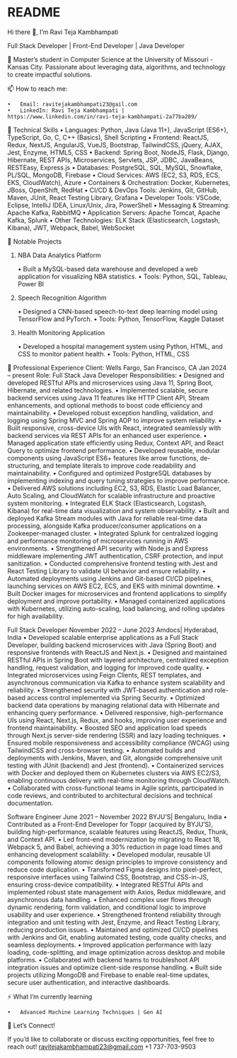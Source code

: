 # README
Hi there 👋, I’m Ravi Teja Kambhampati

Full Stack Developer | Front-End Developer | Java Developer

🌟 Master’s student in Computer Science at the University of Missouri - Kansas City. Passionate about leveraging data, algorithms, and technology to create impactful solutions.

📫 How to reach me:

	•	Email: ravitejakambhampati23@gail.com
	•	LinkedIn: Ravi Teja Kambhampati | https://www.linkedin.com/in/ravi-teja-kambhampati-2a77ba209/

🚀 Technical Skills
		•	Languages:
Python, Java (Java 11+), JavaScript (ES6+), TypeScript, Go, C, C++ (Basics), Shell Scripting
	•	Frontend:
ReactJS, Redux, NextJS, AngularJS, VueJS, Bootstrap, TailwindCSS, jQuery, AJAX, Jest, Enzyme, HTML5, CSS
	•	Backend:
Spring Boot, NodeJS, Flask, Django, Hibernate, REST APIs, Microservices, Servlets, JSP, JDBC, JavaBeans, RESTEasy, Express.js
	•	Databases:
PostgreSQL, SQL, MySQL, Snowflake, PL/SQL, MongoDB, Firebase
	•	Cloud Services:
AWS (EC2, S3, RDS, ECS, EKS, CloudWatch), Azure
	•	Containers & Orchestration:
Docker, Kubernetes, JBoss, OpenShift, RedHat
	•	CI/CD & DevOps Tools:
Jenkins, Git, GitHub, Maven, JUnit, React Testing Library, Grafana
	•	Developer Tools:
VSCode, Eclipse, IntelliJ IDEA, Linux/Unix, Jira, PowerShell
	•	Messaging & Streaming:
Apache Kafka, RabbitMQ
	•	Application Servers:
Apache Tomcat, Apache Kafka, Splunk
	•	Other Technologies:
ELK Stack (Elasticsearch, Logstash, Kibana), JWT, Webpack, Babel, WebSocket

📂 Notable Projects

1. NBA Data Analytics Platform

	•	Built a MySQL-based data warehouse and developed a web application for visualizing NBA statistics.
	•	Tools: Python, SQL, Tableau, Power BI

2. Speech Recognition Algorithm

	•	Designed a CNN-based speech-to-text deep learning model using TensorFlow and PyTorch.
	•	Tools: Python, TensorFlow, Kaggle Dataset

3. Health Monitoring Application

	•	Developed a hospital management system using Python, HTML, and CSS to monitor patient health.
	•	Tools: Python, HTML, CSS

💼 Professional Experience
Client: Wells Fargo, San Francisco, CA Jan 2024 – present
Role: Full Stack Java Developer
Responsibilities:
	•	Designed and developed RESTful APIs and microservices using Java 11, Spring Boot, Hibernate, and related technologies.
	•	Implemented scalable, secure backend services using Java 11 features like HTTP Client API, Stream enhancements, and optional methods to boost code efficiency and maintainability.
	•	Developed robust exception handling, validation, and logging using Spring MVC and Spring AOP to improve system reliability.
	•	Built responsive, cross-device UIs with React, integrated seamlessly with backend services via REST APIs for an enhanced user experience.
	•	Managed application state efficiently using Redux, Context API, and React Query to optimize frontend performance.
	•	Developed reusable, modular components using JavaScript ES6+ features like arrow functions, de-structuring, and template literals to improve code readability and maintainability.
	•	Configured and optimized PostgreSQL databases by implementing indexing and query tuning strategies to improve performance.
	•	Delivered AWS solutions including EC2, S3, RDS, Elastic Load Balancer, Auto Scaling, and CloudWatch for scalable infrastructure and proactive system monitoring.
	•	Integrated ELK Stack (Elasticsearch, Logstash, Kibana) for real-time data visualization and system observability.
	•	Built and deployed Kafka Stream modules with Java for reliable real-time data processing, alongside Kafka producer/consumer applications on a Zookeeper-managed cluster.
	•	Integrated Splunk for centralized logging and performance monitoring of microservices running in AWS environments.
	•	Strengthened API security with Node.js and Express middleware implementing JWT authentication, CSRF protection, and input sanitization.
	•	Conducted comprehensive frontend testing with Jest and React Testing Library to validate UI behavior and ensure reliability.
	•	Automated deployments using Jenkins and Git-based CI/CD pipelines, launching services on AWS EC2, ECS, and EKS with minimal downtime.
	•	Built Docker images for microservices and frontend applications to simplify deployment and improve portability.
	•	Managed containerized applications with Kubernetes, utilizing auto-scaling, load balancing, and rolling updates for high availability.

 
Full Stack Developer November 2022 – June 2023
Amdocs| Hyderabad, India
	•	Developed scalable enterprise applications as a Full Stack Developer, building backend microservices with Java (Spring Boot) and responsive frontends with ReactJS and Next.js.
	•	Designed and maintained RESTful APIs in Spring Boot with layered architecture, centralized exception handling, request validation, and logging for improved code quality.
	•	Integrated microservices using Feign Clients, REST templates, and asynchronous communication via Kafka to enhance system scalability and reliability.
	•	Strengthened security with JWT-based authentication and role-based access control implemented via Spring Security.
	•	Optimized backend data operations by managing relational data with Hibernate and enhancing query performance.
	•	Delivered responsive, high-performance UIs using React, Next.js, Redux, and hooks, improving user experience and frontend maintainability.
	•	Boosted SEO and application load speeds through Next.js server-side rendering (SSR) and lazy loading techniques.
	•	Ensured mobile responsiveness and accessibility compliance (WCAG) using TailwindCSS and cross-browser testing.
	•	Automated builds and deployments with Jenkins, Maven, and Git, alongside comprehensive unit testing with JUnit (backend) and Jest (frontend).
	•	Containerized services with Docker and deployed them on Kubernetes clusters via AWS EC2/S3, enabling continuous delivery with real-time monitoring through CloudWatch.
	•	Collaborated with cross-functional teams in Agile sprints, participated in code reviews, and contributed to architectural decisions and technical documentation.

 
Software Engineer June 2021 – November 2022
BYJU’S| Bengaluru, India
	•	Contributed as a Front-End Developer for Toppr (acquired by BYJU’S), building high-performance, scalable features using ReactJS, Redux, Thunk, and Context API.
	•	Led front-end modernization by migrating to React 18, Webpack 5, and Babel, achieving a 30% reduction in page load times and enhancing development scalability.
	•	Developed modular, reusable UI components following atomic design principles to improve consistency and reduce code duplication.
	•	Transformed Figma designs into pixel-perfect, responsive interfaces using Tailwind CSS, Bootstrap, and CSS-in-JS, ensuring cross-device compatibility.
	•	Integrated RESTful APIs and implemented robust state management with Axios, Redux middleware, and asynchronous data handling.
	•	Enhanced complex user flows through dynamic rendering, form validation, and conditional logic to improve usability and user experience.
	•	Strengthened frontend reliability through integration and unit testing with Jest, Enzyme, and React Testing Library, reducing production issues.
	•	Maintained and optimized CI/CD pipelines with Jenkins and Git, enabling automated testing, code quality checks, and seamless deployments.
	•	Improved application performance with lazy loading, code-splitting, and image optimization across desktop and mobile platforms.
	•	Collaborated with backend teams to troubleshoot API integration issues and optimize client-side response handling.
	•	Built side projects utilizing MongoDB and Firebase to enable real-time updates, secure user authentication, and interactive dashboards.

 

⚡ What I’m currently learning

	•	Advanced Machine Learning Techniques | Gen AI

💬 Let’s Connect!

If you’d like to collaborate or discuss exciting opportunities, feel free to reach out!
ravitejakambhampati23@gmail.com
+1 737-703-9503
